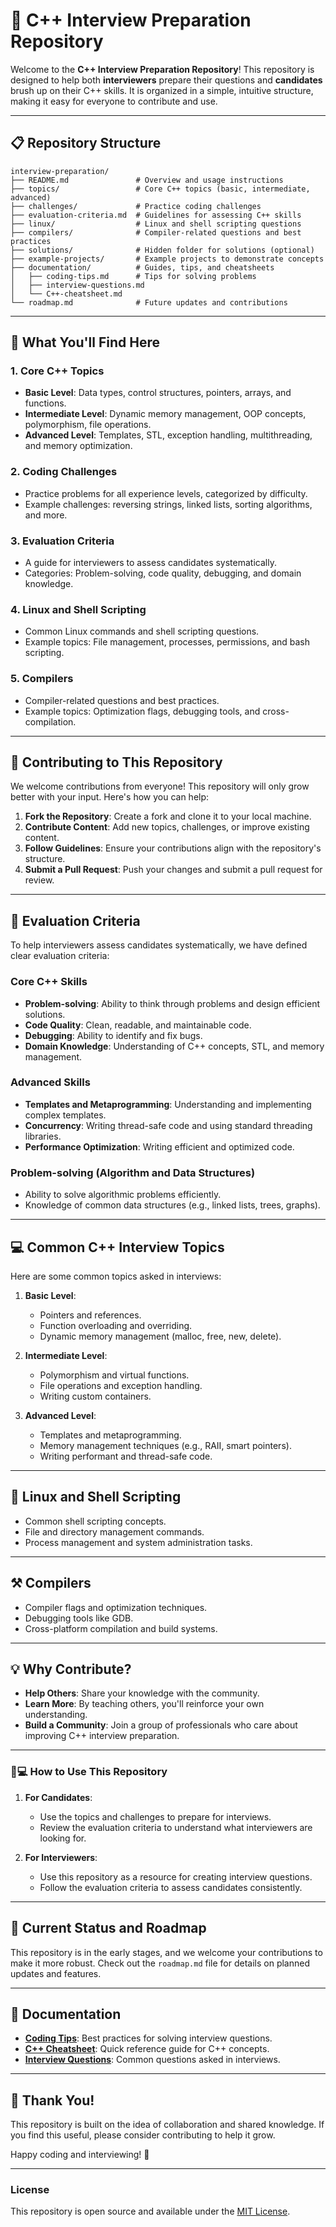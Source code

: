 # 🚀 **C++ Interview Preparation Repository**

Welcome to the **C++ Interview Preparation Repository**! This repository is designed to help both **interviewers** prepare their questions and **candidates** brush up on their C++ skills. It is organized in a simple, intuitive structure, making it easy for everyone to contribute and use.

---

## 📋 **Repository Structure**

```
interview-preparation/
├── README.md               # Overview and usage instructions
├── topics/                 # Core C++ topics (basic, intermediate, advanced)
├── challenges/             # Practice coding challenges
├── evaluation-criteria.md  # Guidelines for assessing C++ skills
├── linux/                  # Linux and shell scripting questions
├── compilers/              # Compiler-related questions and best practices
├── solutions/              # Hidden folder for solutions (optional)
├── example-projects/       # Example projects to demonstrate concepts
├── documentation/          # Guides, tips, and cheatsheets
│   ├── coding-tips.md      # Tips for solving problems
│   ├── interview-questions.md
│   └── C++-cheatsheet.md
└── roadmap.md              # Future updates and contributions
```

---

## 🧠 **What You'll Find Here**

### 1. **Core C++ Topics**
   - **Basic Level**: Data types, control structures, pointers, arrays, and functions.
   - **Intermediate Level**: Dynamic memory management, OOP concepts, polymorphism, file operations.
   - **Advanced Level**: Templates, STL, exception handling, multithreading, and memory optimization.

### 2. **Coding Challenges**
   - Practice problems for all experience levels, categorized by difficulty.
   - Example challenges: reversing strings, linked lists, sorting algorithms, and more.

### 3. **Evaluation Criteria**
   - A guide for interviewers to assess candidates systematically.
   - Categories: Problem-solving, code quality, debugging, and domain knowledge.

### 4. **Linux and Shell Scripting**
   - Common Linux commands and shell scripting questions.
   - Example topics: File management, processes, permissions, and bash scripting.

### 5. **Compilers**
   - Compiler-related questions and best practices.
   - Example topics: Optimization flags, debugging tools, and cross-compilation.

---

## 🤝 **Contributing to This Repository**

We welcome contributions from everyone! This repository will only grow better with your input. Here's how you can help:

1. **Fork the Repository**: Create a fork and clone it to your local machine.
2. **Contribute Content**: Add new topics, challenges, or improve existing content.
3. **Follow Guidelines**: Ensure your contributions align with the repository's structure.
4. **Submit a Pull Request**: Push your changes and submit a pull request for review.

---

## 📝 **Evaluation Criteria**

To help interviewers assess candidates systematically, we have defined clear evaluation criteria:

### **Core C++ Skills**
- **Problem-solving**: Ability to think through problems and design efficient solutions.
- **Code Quality**: Clean, readable, and maintainable code.
- **Debugging**: Ability to identify and fix bugs.
- **Domain Knowledge**: Understanding of C++ concepts, STL, and memory management.

### **Advanced Skills**
- **Templates and Metaprogramming**: Understanding and implementing complex templates.
- **Concurrency**: Writing thread-safe code and using standard threading libraries.
- **Performance Optimization**: Writing efficient and optimized code.

### **Problem-solving (Algorithm and Data Structures)**
- Ability to solve algorithmic problems efficiently.
- Knowledge of common data structures (e.g., linked lists, trees, graphs).

---

## 💻 **Common C++ Interview Topics**

Here are some common topics asked in interviews:

1. **Basic Level**:
   - Pointers and references.
   - Function overloading and overriding.
   - Dynamic memory management (malloc, free, new, delete).

2. **Intermediate Level**:
   - Polymorphism and virtual functions.
   - File operations and exception handling.
   - Writing custom containers.

3. **Advanced Level**:
   - Templates and metaprogramming.
   - Memory management techniques (e.g., RAII, smart pointers).
   - Writing performant and thread-safe code.

---

## 🐧 **Linux and Shell Scripting**
   - Common shell scripting concepts.
   - File and directory management commands.
   - Process management and system administration tasks.

---

## ⚒️ **Compilers**
   - Compiler flags and optimization techniques.
   - Debugging tools like GDB.
   - Cross-platform compilation and build systems.

---

## 💡 **Why Contribute?**

- **Help Others**: Share your knowledge with the community.
- **Learn More**: By teaching others, you'll reinforce your own understanding.
- **Build a Community**: Join a group of professionals who care about improving C++ interview preparation.

---

### 👨💻 **How to Use This Repository**

1. **For Candidates**:
   - Use the topics and challenges to prepare for interviews.
   - Review the evaluation criteria to understand what interviewers are looking for.

2. **For Interviewers**:
   - Use this repository as a resource for creating interview questions.
   - Follow the evaluation criteria to assess candidates consistently.

---

## 🚧 **Current Status and Roadmap**

This repository is in the early stages, and we welcome your contributions to make it more robust. Check out the `roadmap.md` file for details on planned updates and features.

---

## 📖 **Documentation**

- **[Coding Tips](documentation/coding-tips.md)**: Best practices for solving interview questions.
- **[C++ Cheatsheet](documentation/C++-cheatsheet.md)**: Quick reference guide for C++ concepts.
- **[Interview Questions](documentation/interview-questions.md)**: Common questions asked in interviews.

---

## 🙏 **Thank You!**

This repository is built on the idea of collaboration and shared knowledge. If you find this useful, please consider contributing to help it grow.

Happy coding and interviewing! 🚀

---

### **License**
This repository is open source and available under the [MIT License](LICENSE.md).
